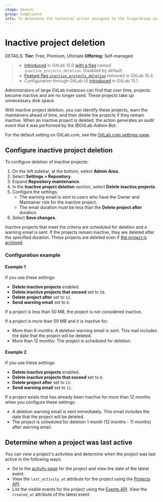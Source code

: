 ```yaml
---
stage: Govern
group: Compliance
info: To determine the technical writer assigned to the Stage/Group associated with this page, see https://handbook.gitlab.com/handbook/product/ux/technical-writing/#assignments
---
```


# Inactive project deletion

DETAILS:
**Tier:** Free, Premium, Ultimate
**Offering:** Self-managed

> - [Introduced](https://gitlab.com/gitlab-org/gitlab/-/merge_requests/85689) in GitLab 15.0 [with a flag](../administration/feature_flags.md) named `inactive_projects_deletion`. Disabled by default.
> - [Feature flag `inactive_projects_deletion`](https://gitlab.com/gitlab-org/gitlab/-/merge_requests/96803) removed in GitLab 15.4.
> - Configuration through GitLab UI [introduced](https://gitlab.com/gitlab-org/gitlab/-/merge_requests/85575) in GitLab 15.1.

Administrators of large GitLab instances can find that over time, projects become inactive and are no longer used.
These projects take up unnecessary disk space.

With inactive project deletion, you can identify these projects, warn the maintainers ahead of time, and then delete the
projects if they remain inactive. When an inactive project is deleted, the action generates an audit event that it was
performed by the @GitLab-Admin-Bot.

For the default setting on GitLab.com, see the [GitLab.com settings page](../user/gitlab_com/index.md#inactive-project-deletion).

## Configure inactive project deletion

To configure deletion of inactive projects:

1. On the left sidebar, at the bottom, select **Admin Area**.
1. Select **Settings > Repository**.
1. Expand **Repository maintenance**.
1. In the **Inactive project deletion** section, select **Delete inactive projects**.
1. Configure the settings.
   - The warning email is sent to users who have the Owner and Maintainer role for the inactive project.
   - The email duration must be less than the **Delete project after** duration.
1. Select **Save changes**.

Inactive projects that meet the criteria are scheduled for deletion and a warning email is sent. If the
projects remain inactive, they are deleted after the specified duration. These projects are deleted even if
[the project is archived](../user/project/settings/migrate_projects.md#archive-a-project).

### Configuration example

#### Example 1

If you use these settings:

- **Delete inactive projects** enabled.
- **Delete inactive projects that exceed** set to `50`.
- **Delete project after** set to `12`.
- **Send warning email** set to `6`.

If a project is less than 50 MB, the project is not considered inactive.

If a project is more than 50 MB and it is inactive for:

- More than 6 months: A deletion warning email is sent. This mail includes the date that the project will be deleted.
- More than 12 months: The project is scheduled for deletion.

#### Example 2

If you use these settings:

- **Delete inactive projects** enabled.
- **Delete inactive projects that exceed** set to `0`.
- **Delete project after** set to `12`.
- **Send warning email** set to `11`.

If a project exists that has already been inactive for more than 12 months when you configure these settings:

- A deletion warning email is sent immediately. This email includes the date that the project will be deleted.
- The project is scheduled for deletion 1 month (12 months - 11 months) after warning email.

## Determine when a project was last active

You can view a project's activities and determine when the project was last active in the following ways:

- Go to the [activity page](../user/project/working_with_projects.md#view-project-activity) for the project and view
  the date of the latest event.
- View the `last_activity_at` attribute for the project using the [Projects API](../api/projects.md).
- List the visible events for the project using the [Events API](../api/events.md#list-a-projects-visible-events).
  View the `created_at` attribute of the latest event.

